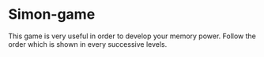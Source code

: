 # Simon-game
This game is very useful in order to develop your memory power. Follow the order which is shown in every successive levels.
